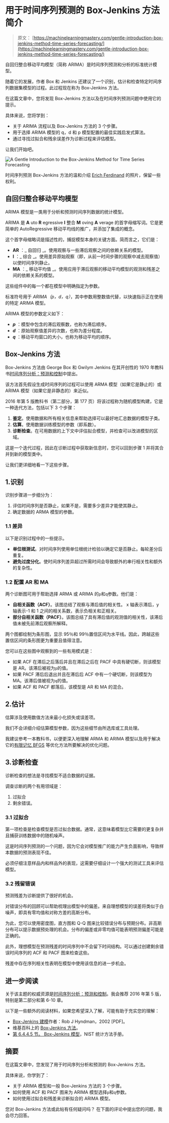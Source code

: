# 用于时间序列预测的 Box-Jenkins 方法简介

> 原文： [https://machinelearningmastery.com/gentle-introduction-box-jenkins-method-time-series-forecasting/](https://machinelearningmastery.com/gentle-introduction-box-jenkins-method-time-series-forecasting/)

自回归整合移动平均模型（简称 ARIMA）是时间序列预测和分析的标准统计模型。

随着它的发展，作者 Box 和 Jenkins 还建议了一个识别，估计和检查特定时间序列数据集模型的过程。此过程现在称为 Box-Jenkins 方法。

在这篇文章中，您将发现 Box-Jenkins 方法以及在时间序列预测问题中使用它的提示。

具体来说，您将学到：

*   关于 ARIMA 流程以及 Box-Jenkins 方法的 3 个步骤。
*   用于选择 ARIMA 模型的 q，d 和 p 模型配置的最佳实践启发式算法。
*   通过寻找过拟合和残余误差作为诊断过程来评估模型。

让我们开始吧。

![A Gentle Introduction to the Box-Jenkins Method for Time Series Forecasting](img/92be6beaf7c27b8a53a723b650aaf9ff.jpg)

时间序列预测 Box-Jenkins 方法的温和介绍
[Erich Ferdinand](https://www.flickr.com/photos/erix/6306715646/) 的照片，保留一些权利。

## 自回归整合移动平均模型

ARIMA 模型是一类用于分析和预测时间序列数据的统计模型。

ARIMA 是 **A** uto **R** egressive **I** 整合 **M** oving **A** verage 的首字母缩写词。它是更简单的 AutoRegressive 移动平均线的推广，并添加了集成的概念。

这个首字母缩略词是描述​​性的，捕捉模型本身的关键方面。简而言之，它们是：

*   **AR** ：_ 自回归 _。使用观察与一些滞后观察之间的依赖关系的模型。
*   **I** ：_ 综合 _。使用差异原始观察（即，从前一时间步骤的观察中减去观察值）以使时间序列静止。
*   **MA** ：_ 移动平均值 _。使用应用于滞后观察的移动平均模型的观测和残差之间的依赖关系的模型。

这些组件中的每一个都在模型中明确指定为参数。

标准符号用于 _ARIMA（p，d，q）_，其中参数用整数值代替，以快速指示正在使用的特定 ARIMA 模型。

ARIMA 模型的参数定义如下：

*   _**p**_ ：模型中包含的滞后观察数，也称为滞后顺序。
*   _**d**_ ：原始观察值差异的次数，也称为差分程度。
*   _**q**_ ：移动平均窗口的大小，也称为移动平均的顺序。

## Box-Jenkins 方法

Box-Jenkins 方法由 George Box 和 Gwilym Jenkins 在其开创性的 1970 年教科书[时间序列分析：预测和控制](http://www.amazon.com/dp/1118675029?tag=inspiredalgor-20)中提出。

该方法首先假设生成时间序列的过程可以使用 ARMA 模型（如果它是静止的）或 ARIMA 模型（如果它是非静态的）来近似。

2016 年第 5 版教科书（第二部分，第 177 页）将该过程称为随机模型构建，它是一种迭代方法，包括以下 3 个步骤：

1.  **鉴定**。使用数据和所有相关信息来帮助选择可以最好地汇总数据的模型子类。
2.  **估算**。使用数据训练模型的参数（即系数）。
3.  **诊断检查**。在可用数据的上下文中评估拟合模型，并检查可以改进模型的区域。

这是一个迭代过程，因此在诊断过程中获取新信息时，您可以回到步骤 1 并将其合并到新的模型类中。

让我们更详细地看一下这些步骤。

## 1.识别

识别步骤进一步细分为：

1.  评估时间序列是否静止，如果不是，需要多少差异才能使其静止。
2.  确定数据的 ARMA 模型的参数。

### 1.1 差异

以下是识别过程中的一些提示。

*   **单位根测试**。对时间序列使用单位根统计检验以确定它是否静止。每轮差分后重复。
*   **避免过度分化**。使时间序列差异超过所需时间会导致额外的串行相关性和额外的复杂性。

### 1.2 配置 AR 和 MA

两个诊断图可用于帮助选择 ARMA 或 ARIMA 的`p`和`q`参数。他们是：

*   **自相关函数（ACF）**。该图总结了观察与滞后值的相关性。 x 轴表示滞后，y 轴表示-1 和 1 之间的相关系数，表示负相关和正相关。
*   **部分自相关函数（PACF）**。该图总结了具有滞后值的观测值的相关性，该滞后值未被先前滞后观察所解释。

两个图都绘制为条形图，显示 95％和 99％置信区间为水平线。因此，跨越这些置信区间的条形图更为重要且值得注意。

您可以在这些图中观察到的一些有用模式是：

*   如果 ACF 在滞后之后落后并且在滞后之后在 PACF 中具有硬切断，则该模型是 AR。该滞后被视为`p`的值。
*   如果 PACF 滞后后退出并且在滞后后 ACF 中有一个硬切断，则该模型为 MA。该滞后值被视为`q`的值。
*   如果 ACF 和 PACF 都落后，该模型是 AR 和 MA 的混合。

## 2.估计

估算涉及使用数值方法来最小化损失或误差项。

我们不会详细介绍估算模型参数，因为这些细节由所选库或工具处理。

我建议参考一本教科书，以便更深入地理解 ARMA 和 ARIMA 模型以及用于解决它的[有限记忆 BFGS](https://en.wikipedia.org/wiki/Limited-memory_BFGS) 等优化方法所要解决的优化问题。

## 3.诊断检查

诊断检查的想法是寻找模型不适合数据的证据。

调查诊断的两个有用领域是：

1.  过拟合
2.  剩余错误。

### 3.1 过拟合

第一项检查是检查模型是否过拟合数据。通常，这意味着模型比它需要的更复杂并且捕获训练数据中的随机噪声。

这是时间序列预测的一个问题，因为它会对模型推广的能力产生负面影响，导致样本数据的预测表现不佳。

必须仔细注意样品内和样品外的表现，这需要仔细设计一个强大的测试工具来评估模型。

### 3.2 残留错误

预测残差为诊断提供了很好的机会。

对错误分布的回顾可以帮助梳理出模型中的偏差。来自理想模型的误差将类似于白噪声，即具有零均值和对称方差的高斯分布。

为此，您可以使用密度图，直方图和 Q-Q 图来比较错误分布与预期分布。非高斯分布可以提示数据预处理的机会。分布的偏差或非零均值可能表明预测偏差可能是正确的。

此外，理想模型在预测残差的时间序列中不会留下时间结构。可以通过创建剩余错误时间序列的 ACF 和 PACF 图来检查这些。

残差中存在序列相关性表明在模型中使用该信息的进一步机会。

## 进一步阅读

关于该主题的权威资源是[时间序列分析：预测和控制](http://www.amazon.com/dp/1118675029?tag=inspiredalgor-20)。我会推荐 2016 年第 5 版，特别是第二部分和第 6-10 章。

以下是一些额外的阅读材料，如果您希望深入了解，可能有助于充实您的理解：

*   [Box-Jenkins 建模](http://robjhyndman.com/papers/BoxJenkins.pdf)作者：Rob J Hyndman，2002 [PDF]。
*   维基百科上的 [Box-Jenkins 方法](https://en.wikipedia.org/wiki/Box%E2%80%93Jenkins_method)。
*   [第 6.4.4.5 节。 Box-Jenkins 模型](http://www.itl.nist.gov/div898/handbook/pmc/section4/pmc445.htm)，NIST 统计方法手册。

## 摘要

在这篇文章中，您发现了用于时间序列分析和预测的 Box-Jenkins 方法。

具体来说，你学到了：

*   关于 ARIMA 模型和一般 Box-Jenkins 方法的 3 个步骤。
*   如何使用 ACF 和 PACF 图来为 ARIMA 模型选择`p`和`q`参数。
*   如何使用过拟合和残差来诊断拟合的 ARIMA 模型。

您对 Box-Jenkins 方法或此帖有任何疑问吗？
在下面的评论中提出您的问题，我会尽力回答。